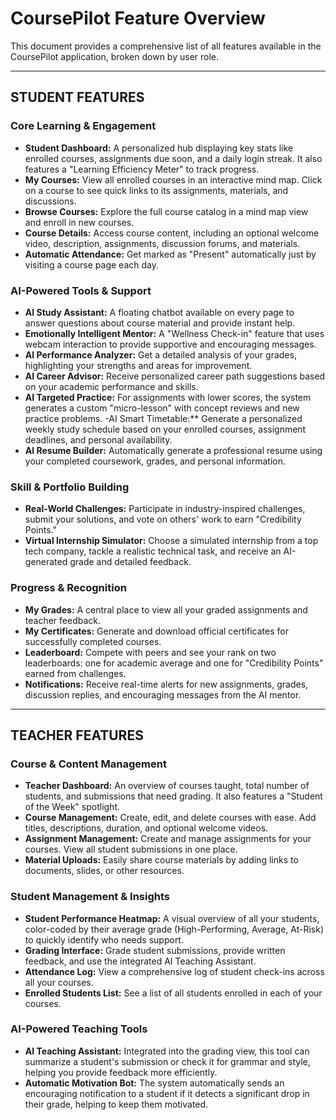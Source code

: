 # CoursePilot Feature Overview

This document provides a comprehensive list of all features available in the CoursePilot application, broken down by user role.

---

##  STUDENT FEATURES

### Core Learning & Engagement
- **Student Dashboard:** A personalized hub displaying key stats like enrolled courses, assignments due soon, and a daily login streak. It also features a "Learning Efficiency Meter" to track progress.
- **My Courses:** View all enrolled courses in an interactive mind map. Click on a course to see quick links to its assignments, materials, and discussions.
- **Browse Courses:** Explore the full course catalog in a mind map view and enroll in new courses.
- **Course Details:** Access course content, including an optional welcome video, description, assignments, discussion forums, and materials.
- **Automatic Attendance:** Get marked as "Present" automatically just by visiting a course page each day.

### AI-Powered Tools & Support
- **AI Study Assistant:** A floating chatbot available on every page to answer questions about course material and provide instant help.
- **Emotionally Intelligent Mentor:** A "Wellness Check-in" feature that uses webcam interaction to provide supportive and encouraging messages.
- **AI Performance Analyzer:** Get a detailed analysis of your grades, highlighting your strengths and areas for improvement.
- **AI Career Advisor:** Receive personalized career path suggestions based on your academic performance and skills.
- **AI Targeted Practice:** For assignments with lower scores, the system generates a custom "micro-lesson" with concept reviews and new practice problems.
-AI Smart Timetable:** Generate a personalized weekly study schedule based on your enrolled courses, assignment deadlines, and personal availability.
- **AI Resume Builder:** Automatically generate a professional resume using your completed coursework, grades, and personal information.

### Skill & Portfolio Building
- **Real-World Challenges:** Participate in industry-inspired challenges, submit your solutions, and vote on others' work to earn "Credibility Points."
- **Virtual Internship Simulator:** Choose a simulated internship from a top tech company, tackle a realistic technical task, and receive an AI-generated grade and detailed feedback.

### Progress & Recognition
- **My Grades:** A central place to view all your graded assignments and teacher feedback.
- **My Certificates:** Generate and download official certificates for successfully completed courses.
- **Leaderboard:** Compete with peers and see your rank on two leaderboards: one for academic average and one for "Credibility Points" earned from challenges.
- **Notifications:** Receive real-time alerts for new assignments, grades, discussion replies, and encouraging messages from the AI mentor.

---

## TEACHER FEATURES

### Course & Content Management
- **Teacher Dashboard:** An overview of courses taught, total number of students, and submissions that need grading. It also features a "Student of the Week" spotlight.
- **Course Management:** Create, edit, and delete courses with ease. Add titles, descriptions, duration, and optional welcome videos.
- **Assignment Management:** Create and manage assignments for your courses. View all student submissions in one place.
- **Material Uploads:** Easily share course materials by adding links to documents, slides, or other resources.

### Student Management & Insights
- **Student Performance Heatmap:** A visual overview of all your students, color-coded by their average grade (High-Performing, Average, At-Risk) to quickly identify who needs support.
- **Grading Interface:** Grade student submissions, provide written feedback, and use the integrated AI Teaching Assistant.
- **Attendance Log:** View a comprehensive log of student check-ins across all your courses.
- **Enrolled Students List:** See a list of all students enrolled in each of your courses.

### AI-Powered Teaching Tools
- **AI Teaching Assistant:** Integrated into the grading view, this tool can summarize a student's submission or check it for grammar and style, helping you provide feedback more efficiently.
- **Automatic Motivation Bot:** The system automatically sends an encouraging notification to a student if it detects a significant drop in their grade, helping to keep them motivated.
